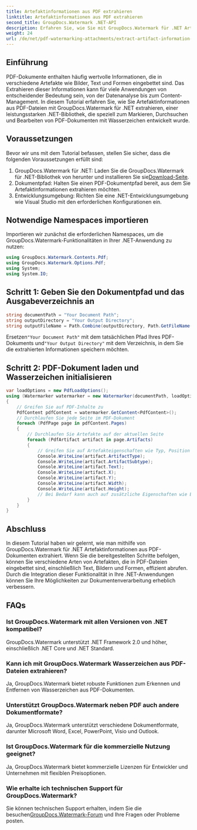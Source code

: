 ```yaml
---
title: Artefaktinformationen aus PDF extrahieren
linktitle: Artefaktinformationen aus PDF extrahieren
second_title: GroupDocs.Watermark .NET-API
description: Erfahren Sie, wie Sie mit GroupDocs.Watermark für .NET Artefaktinformationen aus PDF-Dateien extrahieren. Erweitern Sie Ihre Möglichkeiten zur Dokumentenverarbeitung.
weight: 24
url: /de/net/pdf-watermarking-attachments/extract-artifact-information-pdf/
---
```

## Einführung
PDF-Dokumente enthalten häufig wertvolle Informationen, die in verschiedene Artefakte wie Bilder, Text und Formen eingebettet sind. Das Extrahieren dieser Informationen kann für viele Anwendungen von entscheidender Bedeutung sein, von der Datenanalyse bis zum Content-Management. In diesem Tutorial erfahren Sie, wie Sie Artefaktinformationen aus PDF-Dateien mit GroupDocs.Watermark für .NET extrahieren, einer leistungsstarken .NET-Bibliothek, die speziell zum Markieren, Durchsuchen und Bearbeiten von PDF-Dokumenten mit Wasserzeichen entwickelt wurde.
## Voraussetzungen
Bevor wir uns mit dem Tutorial befassen, stellen Sie sicher, dass die folgenden Voraussetzungen erfüllt sind:
1.  GroupDocs.Watermark für .NET: Laden Sie die GroupDocs.Watermark für .NET-Bibliothek von herunter und installieren Sie sie[Download-Seite](https://releases.groupdocs.com/Watermark/net/).
2. Dokumentpfad: Halten Sie einen PDF-Dokumentpfad bereit, aus dem Sie Artefaktinformationen extrahieren möchten.
3. Entwicklungsumgebung: Richten Sie eine .NET-Entwicklungsumgebung wie Visual Studio mit den erforderlichen Konfigurationen ein.

## Notwendige Namespaces importieren
Importieren wir zunächst die erforderlichen Namespaces, um die GroupDocs.Watermark-Funktionalitäten in Ihrer .NET-Anwendung zu nutzen:
```csharp
using GroupDocs.Watermark.Contents.Pdf;
using GroupDocs.Watermark.Options.Pdf;
using System;
using System.IO;
```
## Schritt 1: Geben Sie den Dokumentpfad und das Ausgabeverzeichnis an
```csharp
string documentPath = "Your Document Path";
string outputDirectory = "Your Output Directory";
string outputFileName = Path.Combine(outputDirectory, Path.GetFileName(documentPath));
```
 Ersetzen`"Your Document Path"` mit dem tatsächlichen Pfad Ihres PDF-Dokuments und`"Your Output Directory"` mit dem Verzeichnis, in dem Sie die extrahierten Informationen speichern möchten.
## Schritt 2: PDF-Dokument laden und Wasserzeichen initialisieren
```csharp
var loadOptions = new PdfLoadOptions();
using (Watermarker watermarker = new Watermarker(documentPath, loadOptions))
{
    // Greifen Sie auf PDF-Inhalte zu
    PdfContent pdfContent = watermarker.GetContent<PdfContent>();
    // Durchlaufen Sie jede Seite im PDF-Dokument
    foreach (PdfPage page in pdfContent.Pages)
    {
        // Durchlaufen Sie Artefakte auf der aktuellen Seite
        foreach (PdfArtifact artifact in page.Artifacts)
        {
            // Greifen Sie auf Artefakteigenschaften wie Typ, Position und Inhalt zu
            Console.WriteLine(artifact.ArtifactType);
            Console.WriteLine(artifact.ArtifactSubtype);
            Console.WriteLine(artifact.Text);
            Console.WriteLine(artifact.X);
            Console.WriteLine(artifact.Y);
            Console.WriteLine(artifact.Width);
            Console.WriteLine(artifact.Height);
            // Bei Bedarf kann auch auf zusätzliche Eigenschaften wie Bilddetails zugegriffen werden
        }
    }
}
```

## Abschluss
In diesem Tutorial haben wir gelernt, wie man mithilfe von GroupDocs.Watermark für .NET Artefaktinformationen aus PDF-Dokumenten extrahiert. Wenn Sie die bereitgestellten Schritte befolgen, können Sie verschiedene Arten von Artefakten, die in PDF-Dateien eingebettet sind, einschließlich Text, Bildern und Formen, effizient abrufen. Durch die Integration dieser Funktionalität in Ihre .NET-Anwendungen können Sie Ihre Möglichkeiten zur Dokumentenverarbeitung erheblich verbessern.
## FAQs
### Ist GroupDocs.Watermark mit allen Versionen von .NET kompatibel?
GroupDocs.Watermark unterstützt .NET Framework 2.0 und höher, einschließlich .NET Core und .NET Standard.
### Kann ich mit GroupDocs.Watermark Wasserzeichen aus PDF-Dateien extrahieren?
Ja, GroupDocs.Watermark bietet robuste Funktionen zum Erkennen und Entfernen von Wasserzeichen aus PDF-Dokumenten.
### Unterstützt GroupDocs.Watermark neben PDF auch andere Dokumentformate?
Ja, GroupDocs.Watermark unterstützt verschiedene Dokumentformate, darunter Microsoft Word, Excel, PowerPoint, Visio und Outlook.
### Ist GroupDocs.Watermark für die kommerzielle Nutzung geeignet?
Ja, GroupDocs.Watermark bietet kommerzielle Lizenzen für Entwickler und Unternehmen mit flexiblen Preisoptionen.
### Wie erhalte ich technischen Support für GroupDocs.Watermark?
 Sie können technischen Support erhalten, indem Sie die besuchen[GroupDocs.Watermark-Forum](https://forum.groupdocs.com/c/watermark/19) und Ihre Fragen oder Probleme posten.